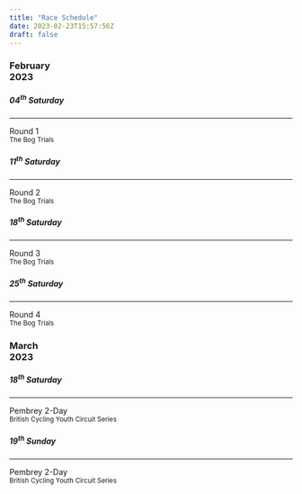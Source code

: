 ```yaml
---
title: "Race Schedule"
date: 2023-02-23T15:57:56Z
draft: false
---
```


<div class="container">
  <h3>February<br>2023</h3>
</div>

<div class="container">
  <div class="row">
    <div class="col-3">
      <div class="card rounded shadow">
        <div class="card-body p-3">
          <h5 class="card-title">04<sup>th</sup> Saturday</h5>
          <hr/>
          <p class="card-text">Round 1<br><sub class="card-subtitle mb-2 text-muted">The Bog Trials</sub></p>
        </div>
      </div>
    </div>
    <div class="col-3">
      <div class="card rounded shadow">
        <div class="card-body p-3">
          <h5 class="card-title">11<sup>th</sup> Saturday</h5>
          <hr/>
          <p class="card-text">Round 2<br><sub class="card-subtitle mb-2 text-muted">The Bog Trials</sub></p>
        </div>
      </div>
    </div>
    <div class="col-3">
      <div class="card rounded shadow">
        <div class="card-body p-3">
          <h5 class="card-title">18<sup>th</sup> Saturday</h5>
          <hr/>
          <p class="card-text">Round 3<br><sub class="card-subtitle mb-2 text-muted">The Bog Trials</sub></p>
        </div>
      </div>
    </div>
    <div class="col-3">
      <div class="card rounded shadow">
        <div class="card-body p-3">
          <h5 class="card-title">25<sup>th</sup> Saturday</h5>
          <hr/>
          <p class="card-text">Round 4<br><sub class="card-subtitle mb-2 text-muted">The Bog Trials </sub></p>
        </div>
      </div>
    </div>
  </div>
</div>

<div class="container">
  <h3>March<br>2023</h3>
</div>

<div class="container">
  <div class="row">
    <div class="col-3">
      <div class="card rounded shadow">
        <div class="card-body p-3">
          <h5 class="card-title">18<sup>th</sup> Saturday</h5>
          <hr/>
          <p class="card-text">Pembrey 2-Day<br><sub class="card-subtitle mb-2 text-muted">British Cycling Youth Circuit Series</sub></p>
        </div>
      </div>
    </div>
    <div class="col-3">
      <div class="card rounded shadow">
        <div class="card-body p-3">
          <h5 class="card-title">19<sup>th</sup> Sunday</h5>
          <hr/>
          <p class="card-text">Pembrey 2-Day<br><sub class="card-subtitle mb-2 text-muted">British Cycling Youth Circuit Series</sub></p>
        </div>
      </div>
    </div>


  </div>
</div>
